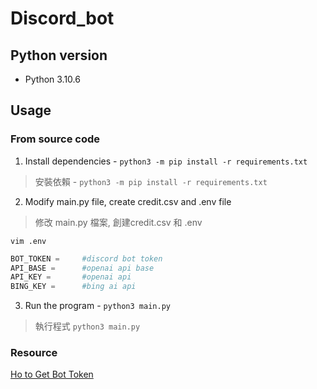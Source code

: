 # Discord_bot
## Python version
- Python 3.10.6

## Usage
### From source code
1. Install dependencies - `python3 -m pip install -r requirements.txt`

>安裝依賴 - `python3 -m pip install -r requirements.txt`

2. Modify main.py file, create credit.csv and .env file

>修改 main.py 檔案, 創建credit.csv 和 .env

`vim .env`
```python
BOT_TOKEN =     #discord bot token
API_BASE =      #openai api base
API_KEY =       #openai api
BING_KEY =      #bing ai api
```

3. Run the program - `python3 main.py` 

>執行程式 `python3 main.py` 

### Resource
[Ho to Get Bot Token](https://www.writebots.com/discord-bot-token/)